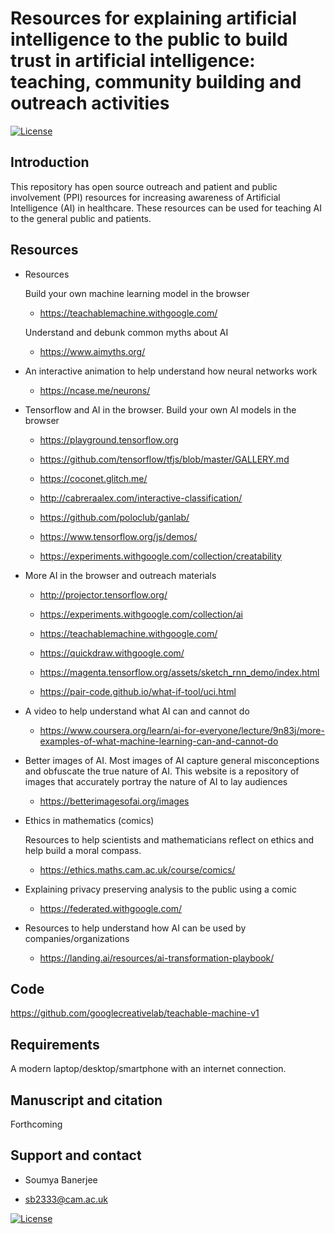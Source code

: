 # Resources for explaining artificial intelligence to the public to build trust in artificial intelligence: teaching, community building and outreach activities

[![License](https://img.shields.io/badge/license-GPLv3-blue.svg)](https://www.gnu.org/licenses/gpl-3.0.html)


## Introduction

This repository has open source outreach and patient and public involvement (PPI) resources for increasing awareness of Artificial Intelligence (AI) in healthcare. These resources can be used for teaching AI to the general public and patients.


## Resources

* Resources

   Build your own machine learning model in the browser

    * https://teachablemachine.withgoogle.com/

   <!-- * https://www.climbproject.org.uk/dance-mat
    
    * https://www.climbproject.org.uk/big-data-illustration
    
    * https://www.climbproject.org.uk/machine-learning-webcam
    -->

   Understand and debunk common myths about AI


    * https://www.aimyths.org/


* An interactive animation to help understand how neural networks work 

    * https://ncase.me/neurons/


* Tensorflow and AI in the browser. Build your own AI models in the browser 
 
    * https://playground.tensorflow.org

    * https://github.com/tensorflow/tfjs/blob/master/GALLERY.md

    * https://coconet.glitch.me/

    * http://cabreraalex.com/interactive-classification/
    
    * https://github.com/poloclub/ganlab/
    
    * https://www.tensorflow.org/js/demos/
    
    * https://experiments.withgoogle.com/collection/creatability
    


* More AI in the browser and outreach materials

    * http://projector.tensorflow.org/
    
    * https://experiments.withgoogle.com/collection/ai
    
        
    * https://teachablemachine.withgoogle.com/
    
    * https://quickdraw.withgoogle.com/
    
    * https://magenta.tensorflow.org/assets/sketch_rnn_demo/index.html
    
    * https://pair-code.github.io/what-if-tool/uci.html
    
<!--    * https://www.climbproject.org.uk/big-data
    
    * https://www.climbproject.org.uk/dance-mat
    -->
    
    
    
<!-- * Materials for AI outreach for general public -->

 * A video to help understand what AI can and cannot do

    * https://www.coursera.org/learn/ai-for-everyone/lecture/9n83j/more-examples-of-what-machine-learning-can-and-cannot-do​

 
* Better images of AI. Most images of AI capture general misconceptions and obfuscate the true nature of AI. This website is a repository of images that accurately portray the nature of AI to lay audiences


     * https://betterimagesofai.org/images
 
 
* Ethics in mathematics (comics)

   Resources to help scientists and mathematicians reflect on ethics and help build a moral compass.


     * https://ethics.maths.cam.ac.uk/course/comics/
 

* Explaining privacy preserving analysis to the public using a comic

    * https://federated.withgoogle.com/
 
 
* Resources to help understand how AI can be used by companies/organizations

    * https://landing.ai/resources/ai-transformation-playbook/

<!-- * Resources for training and teaching data scientists

   https://github.com/neelsoumya/reading_list_journal_club
-->    
    
<!--  * Working with domain experts

   https://github.com/neelsoumya/working_with_domain_experts   
-->

## Code

   https://github.com/googlecreativelab/teachable-machine-v1   


## Requirements

A modern laptop/desktop/smartphone with an internet connection.


## Manuscript and citation

Forthcoming


## Support and contact

   * Soumya Banerjee

   * sb2333@cam.ac.uk
    


[![License](https://img.shields.io/badge/license-GPLv3-blue.svg)](https://www.gnu.org/licenses/gpl-3.0.html)

